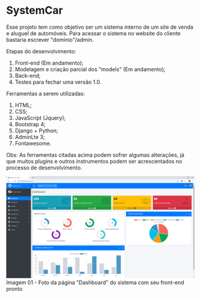 <h1>SystemCar</h1>

Esse projeto tem como objetivo ser um sistema interno de um site de venda e aluguel de automóveis. Para acessar o sistema no website do cliente bastaria escrever "dominio"/admin.

Etapas do desenvolvimento:</br>
1) Front-end (Em andamento);</br>
2) Modelagem e criação parcial dos "models" (Em andamento);</br>
3) Back-end;</br>
4) Testes para fechar uma versão 1.0.</br>

Ferramentas a serem utilizadas:
1) HTML;
2) CSS;
3) JavaScript (Jquery);
4) Bootstrap 4;
5) Django + Python;
6) AdminLte 3;
7) Fontawesome.

Obs: As ferramentas citadas acima podem sofrer algumas alterações, já que muitos plugins e outros instrumentos podem ser acrescentados no processo de desenvolvimento.

![Image description](https://github.com/CalebePrates/systemcar/blob/master/prints/primeiroPrint.PNG)
Imagem 01 - Foto da página "Dashboard" do sistema com seu front-end pronto
